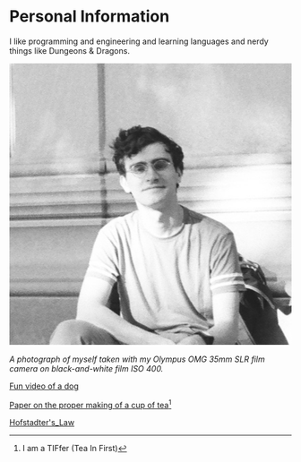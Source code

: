 # Personal Information

I like programming and engineering and learning languages and nerdy things like Dungeons & Dragons.

<p style="text-align: center;">
<img src="files/me.jpg" alt="me">

_A photograph of myself taken with my Olympus OMG 35mm SLR film camera on black-and-white film ISO 400._
</p>


[Fun video of a dog](https://www.youtube.com/watch?v=vlA2XaKfh78&list=FLHM4vUhTKs3chwPfY8vw6rQ)

[Paper on the proper making of a cup of tea](http://www.gatsby.ucl.ac.uk/tea/tea_archive/attached_files/BS6008.pdf)[^1]

[Hofstadter's_Law](https://en.wikipedia.org/wiki/Hofstadter%27s_law)



















[^1]: I am a TIFfer (Tea In First)
